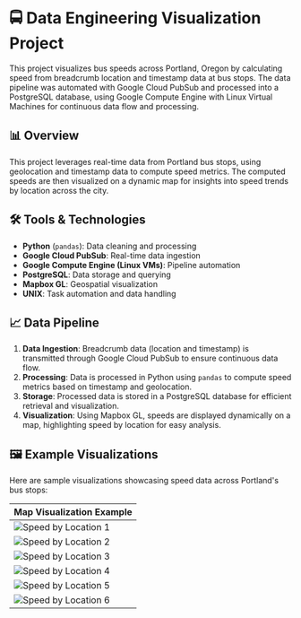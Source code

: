 # 🚍 Data Engineering Visualization Project

This project visualizes bus speeds across Portland, Oregon by calculating speed from breadcrumb location and timestamp data at bus stops. The data pipeline was automated with Google Cloud PubSub and processed into a PostgreSQL database, using Google Compute Engine with Linux Virtual Machines for continuous data flow and processing.

## 📊 Overview
This project leverages real-time data from Portland bus stops, using geolocation and timestamp data to compute speed metrics. The computed speeds are then visualized on a dynamic map for insights into speed trends by location across the city.

## 🛠️ Tools & Technologies
- **Python** (`pandas`): Data cleaning and processing
- **Google Cloud PubSub**: Real-time data ingestion
- **Google Compute Engine (Linux VMs)**: Pipeline automation
- **PostgreSQL**: Data storage and querying
- **Mapbox GL**: Geospatial visualization
- **UNIX**: Task automation and data handling

## 📈 Data Pipeline
1. **Data Ingestion**: Breadcrumb data (location and timestamp) is transmitted through Google Cloud PubSub to ensure continuous data flow.
2. **Processing**: Data is processed in Python using `pandas` to compute speed metrics based on timestamp and geolocation.
3. **Storage**: Processed data is stored in a PostgreSQL database for efficient retrieval and visualization.
4. **Visualization**: Using Mapbox GL, speeds are displayed dynamically on a map, highlighting speed by location for easy analysis.

## 🖼️ Example Visualizations
Here are sample visualizations showcasing speed data across Portland's bus stops:

| Map Visualization Example |
|---------------------------|
| ![Speed by Location 1](https://github.com/user-attachments/assets/83f8175b-1069-4121-a0af-fc49ef80ee65) |
| ![Speed by Location 2](https://github.com/user-attachments/assets/2ab0905d-1ca4-4cbb-a51a-cf6a94f65bdd) |
| ![Speed by Location 3](https://github.com/user-attachments/assets/270785bd-1f73-4cab-a789-d9f56a6b449f) |
| ![Speed by Location 4](https://github.com/user-attachments/assets/d0795933-fd9b-495b-8694-b7219de8f3fa) |
| ![Speed by Location 5](https://github.com/user-attachments/assets/fae44132-53f2-48d5-b3e5-94c9019fbaee) |
| ![Speed by Location 6](https://github.com/user-attachments/assets/b8e00db3-e2dc-42fa-b1f5-5a3205f9baf4) |
